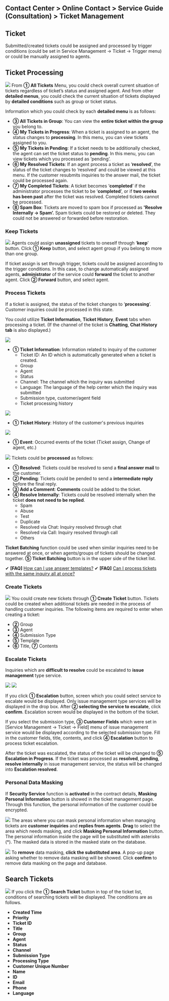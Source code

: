 ## Contact Center > Online Contact > Service Guide (Consultation) > Ticket Management

## Ticket
Submitted/created tickets could be assigned and processed by trigger conditions (could be set in Service Management → Ticket → Trigger menu) or could be manually assigned to agents.

## Ticket Processing
![](http://static.toastoven.net/prod_contact_center/4.1.1-(1)_en.png)
From **① All Tickets** Menu, you could check overall current situation of tickets regardless of ticket’s status and assigned agent. And from other **detailed menus**, you could check the current situation of tickets displayed by **detailed conditions** such as group or ticket status.

Information which you could check by each **detailed menu** is as follows:

-	**③ All Tickets in Group**: You can view the **entire ticket within the group** you belong to.
-	**④ My Tickets in Progress**: When a ticket is assigned to an agent, the status changes to **processing**. In this menu, you can view tickets assigned to you.
-	**⑤ My Tickets in Pending**: If a ticket needs to be additionally checked, the agent can set the ticket status to **pending**. In this menu, you can view tickets which you processed as ‘pending’.
-	**⑥ My Resolved Tickets**: If an agent process a ticket as ‘**resolved**’, the status of the ticket changes to ‘resolved’ and could be viewed at this menu. If the customer resubmits inquiries to the answer mail, the ticket could be processed again.
-	**⑦ My Completed Tickets**: A ticket becomes ‘**completed**’ if the administrator processes the ticket to be ‘**completed**’, or if **two weeks has been past** after the ticket was resolved. Completed tickets cannot be processed.
-	**⑧ Spam Box**: Tickets are moved to spam box if processed as **'Resolve Internally → Spam’.** Spam tickets could be restored or deleted. They could not be answered or forwarded before restoration.

### Keep Tickets
![](http://static.toastoven.net/prod_contact_center/4.1.2-(1)_en.png)
Agents could assign **unassigned** tickets to oneself through ‘**keep**’ button. Click **① Keep** button, and select agent group if you belong to more than one group. 

If ticket assign is set through trigger, tickets could be assigned according to the trigger conditions. In this case, to change automatically assigned agents, **administrator** of the service could **forward** the ticket to another agent. Click **② Forward** button, and select agent.

### Process Tickets
If a ticket is assigned, the status of the ticket changes to ‘**processing**’. Customer inquiries could be processed in this state.

You could utilize **Ticket Information**, **Ticket History**, **Event** tabs when processing a ticket. (If the channel of the ticket is **Chatting**, **Chat History tab** is also displayed.) 

![](http://static.toastoven.net/prod_contact_center/4.1.2-(2)_1_en.png)

-	**① Ticket Information**: Information related to inquiry of the customer 
    - Ticket ID: An ID which is automatically generated when a ticket is created.
    - Group 
    - Agent
    - Status
    - Channel: The channel which the inquiry was submitted
    - Language: The language of the help center which the inquiry was submitted
    - Submission type, customer/agent field
    - Ticket processing history

![](http://static.toastoven.net/prod_contact_center/4.1.2-(3)_en.png)

-	**① Ticket History**: History of the customer's previous inquiries

![](http://static.toastoven.net/prod_contact_center/4.1.2-(4)_en.png)

-	**① Event**: Occurred events of the ticket (Ticket assign, Change of agent, etc.)

![](http://static.toastoven.net/prod_contact_center/4.1.2-(5)_en.png)
Tickets could be **processed** as follows:

- **① Resolved**: Tickets could be resolved to send a **final answer mail** to the customer.
- **② Pending**: Tickets could be pended to send a **intermediate reply** before the final reply.
- **③ Add a Comment**: **Comments** could be added to the ticket. 
- **④ Resolve Internally**: Tickets could be resolved internally when the ticket **does not need to be replied**.
    - Spam
    - Abuse
    - Test
    - Duplicate
    - Resolved via Chat: Inquiry resolved through chat
    - Resolved via Call: Inquiry resolved through call
    - Others

**Ticket Batching** function could be used when similar inquiries need to be answered at once, or when agents/groups of tickets should be changed together. **⑤ Ticket Batching** button is in the upper side of the ticket list. 

✔ **\[FAQ]** [How can I use answer templates?](https://nhn-contact.oc.toast.com/oceng/hc/article/122/)
✔ **\[FAQ]** [Can I process tickets with the same inquiry all at once?](https://nhn-contact.oc.toast.com/oceng/hc/article/121/)

### Create Tickets
![](http://static.toastoven.net/prod_contact_center/4.1.2-(6)_en.png)
You could create new tickets through **① Create Ticket** button. Tickets could be created when additional tickets are needed in the process of handling customer inquiries.
The following items are required to enter when creating a ticket:

-	**②** Group
-	**③** Agent
-	**④** Submission Type
-	**⑤** Template
-	**⑥** Title, **⑦** Contents

### Escalate Tickets
Inquiries which are **difficult to resolve** could be escalated to **issue management** type service.

![](http://static.toastoven.net/prod_contact_center/4.1.2-(7)_en.png)
![](http://static.toastoven.net/prod_contact_center/4.1.2-(8)_en.png)

If you click **① Escalation** button, screen which you could select service to escalate would be displayed. Only issue management type services will be displayed in the drop box. After **② selecting the service to escalate**, click **confirm**. Escalation screen would be displayed in the bottom of the ticket. 

If you select the submission type, **③ Customer Fields** which were set in [Service Management → Ticket → Field] menu of issue management service would be displayed according to the selected submission type. Fill in the customer fields, title, contents, and click **④ Escalation** button to process ticket escalation.

After the ticket was escalated, the status of the ticket will be changed to **⑤ Escalation in Progress**. If the ticket was processed as **resolved**, **pending**, **resolve internally** in issue management service, the status will be changed into **Escalation resolved**.

### Personal Data Masking
If **Security Service** function is **activated** in the contract details, **Masking Personal Information** button is showed in the ticket management page.
Through this function, the personal information of the customer could be encrypted.

![](http://static.toastoven.net/prod_contact_center/masking_1.gif)
The areas where you can mask personal information when managing tickets are **customer inquiries** and **replies from agents**.
**Drag** to select the area which needs masking, and click **Masking Personal Information** button. The personal information inside the page will be substituted with asterisks (\*). The masked data is stored in the masked state on the database.

![](http://static.toastoven.net/prod_contact_center/masking_2.gif)
To **remove** data masking, **click the substituted area**. A pop-up page asking whether to remove data masking will be showed. 
Click **confirm** to remove data masking on the page and database.

## Search Tickets
![](http://static.toastoven.net/prod_contact_center/4.1.3-(1)_2_en.png)
If you click the **① Search Ticket** button in top of the ticket list, conditions of searching tickets will be displayed. The conditions are as follows.

-	**Created Time**
-	**Priority**
-	**Ticket ID**
-	**Title**
-	**Group**
-	**Agent**
-	**Status** 
-	**Channel** 
-	**Submission Type**
-	**Processing Type**
-	**Customer Unique Number**
-	**Name**
-	**ID**
-	**Email**
-	**Phone**
-	**Language**
